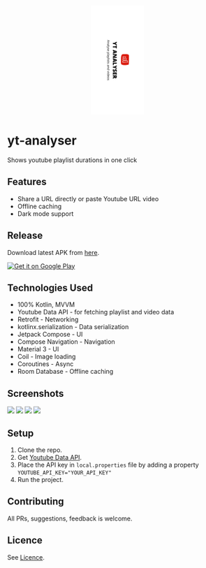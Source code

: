 <p align="center">
    <img src="playstore/banner.png" height="250px" alt="banner"/>
</p>


# yt-analyser

Shows youtube playlist durations in one click

## Features

- Share a URL directly or paste Youtube URL video
- Offline caching
- Dark mode support

## Release

Download latest APK from [here](https://github.com/thesohelshaikh/yt-analyser/releases).

<a href='https://play.google.com/store/apps/details?id=com.thesohelshaikh.ytanalyser&pcampaignid=pcampaignidMKT-Other-global-all-co-prtnr-py-PartBadge-Mar2515-1'><img alt='Get it on Google Play' height="75px" src='https://play.google.com/intl/en_us/badges/static/images/badges/en_badge_web_generic.png'/></a>

## Technologies Used

- 100% Kotlin, MVVM
- Youtube Data API - for fetching playlist and video data
- Retrofit - Networking
- kotlinx.serialization - Data serialization
- Jetpack Compose - UI
- Compose Navigation - Navigation
- Material 3 - UI
- Coil - Image loading
- Coroutines - Async
- Room Database - Offline caching

## Screenshots

<img height="400px" src="https://github.com/thesohelshaikh/yt-analyser/assets/26832180/e9c64a0a-8097-4b85-9bec-f09c43c83f59"/>
<img height="400px" src="https://github.com/thesohelshaikh/yt-analyser/assets/26832180/59f243a6-928b-461f-aafe-0a6e68c7e863" />
<img height="400px" src="https://github.com/thesohelshaikh/yt-analyser/assets/26832180/c5b59084-5eac-412d-b2ea-21b82f3aea70" />
<img height="400px" src="https://github.com/thesohelshaikh/yt-analyser/assets/26832180/cb9cfa8e-039a-4d3a-94c1-0b3ed35d2489" />

## Setup

1. Clone the repo.
2. Get [Youtube Data API](https://developers.google.com/youtube/v3/getting-started).
3. Place the API key in `local.properties` file by adding a
   property `YOUTUBE_API_KEY="YOUR_API_KEY"`
4. Run the project.

## Contributing

All PRs, suggestions, feedback is welcome.

## Licence

See [Licence](LICENSE).

